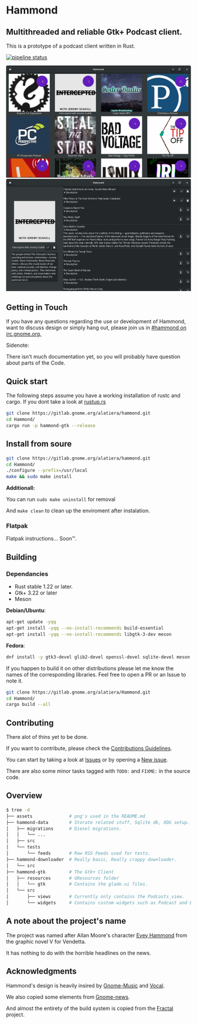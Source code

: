 # Hammond
## Multithreaded and reliable Gtk+ Podcast client.
This is a prototype of a podcast client written in Rust.

[![pipeline status](https://gitlab.gnome.org/alatiera/Hammond/badges/master/pipeline.svg)](https://gitlab.gnome.org/alatiera/Hammond/commits/master)

![podcasts_view](./assets/podcasts_view.png)
![podcast_widget](./assets/podcast_widget.png)

## Getting in Touch
If you have any questions regarding the use or development of Hammond, want to discuss design or simply hang out, please join us in [#hammond on irc.gnome.org.](irc://irc.gnome.org/#hammond)

Sidenote:

There isn't much documentation yet, so you will probably have question about parts of the Code.

## Quick start
The following steps assume you have a working installation of rustc and cargo.
If you dont take a look at [rustup.rs](rustup.rs)

```sh
git clone https://gitlab.gnome.org/alatiera/hammond.git
cd Hammond/
cargo run -p hammond-gtk --release
```

## Install from soure
```sh
git clone https://gitlab.gnome.org/alatiera/hammond.git
cd Hammond/
./configure --prefix=/usr/local
make && sudo make install
```

**Additionall:**

You can run `sudo make uninstall` for removal

And `make clean` to clean up the enviroment after instalation.

### Flatpak
Flatpak instructions... Soon™.

## Building

###  Dependancies

* Rust stable 1.22 or later.
* Gtk+ 3.22 or later
* Meson

**Debian/Ubuntu**:
```sh
apt-get update -yqq
apt-get install -yqq --no-install-recommends build-essential
apt-get install -yqq --no-install-recommends libgtk-3-dev meson
```

**Fedora**:
```sh
dnf install -y gtk3-devel glib2-devel openssl-devel sqlite-devel meson
```

If you happen to build it on other distributions please let me know the names of the corresponding libraries. Feel free to open a PR or an Issue to note it.

```sh
git clone https://gitlab.gnome.org/alatiera/Hammond.git
cd Hammond/
cargo build --all
```

## Contributing

There alot of thins yet to be done.

If you want to contribute, please check the [Contributions Guidelines][contribution-guidelines].

You can start by taking a look at [Issues](https://gitlab.gnome.org/alatiera/Hammond/issues) or by opening a [New issue](https://gitlab.gnome.org/alatiera/Hammond/issues/new?issue%5Bassignee_id%5D=&issue%5Bmilestone_id%5D=).

There are also some minor tasks tagged with `TODO:` and `FIXME:` in the source code.

[contribution-guidelines]: https://gitlab.gnome.org/alatiera/Hammond/blob/master/CONTRIBUTING.md


## Overview

```sh
$ tree -d
├── assets              # png's used in the README.md
├── hammond-data        # Storate related stuff, Sqlite db, XDG setup.
│   ├── migrations      # Diesel migrations.
│   │   └── ...
│   ├── src
│   └── tests
│       └── feeds       # Raw RSS Feeds used for tests.
├── hammond-downloader  # Really basic, Really crappy downloader.
│   └── src
├── hammond-gtk         # The Gtk+ Client
│   ├── resources       # GResources folder
│   │   └── gtk         # Contains the glade.ui files.
│   └── src
│       ├── views       # Currently only contains the Podcasts_view.
│       └── widgets     # Contains custom widgets such as Podcast and Episode.
```

## A note about the project's name

The project was named after Allan Moore's character [Evey Hammond](https://en.wikipedia.org/wiki/Evey_Hammond) from the graphic novel V for Vendetta.

It has nothing to do with the horrible headlines on the news.

## Acknowledgments

Hammond's design is heavily insired by [Gnome-Music](https://wiki.gnome.org/Design/Apps/Music) and [Vocal](http://vocalproject.net/).

We also copied some elements from [Gnome-news](https://wiki.gnome.org/Design/Apps/Potential/News).

And almost the entirety of the build system is copied from the [Fractal](https://gitlab.gnome.org/danigm/fractal) project.

